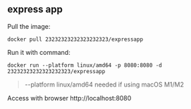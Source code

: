 ## express app

Pull the image:

```
docker pull 23232323232323232323/expressapp
```

Run it with command: 

```
docker run --platform linux/amd64 -p 8080:8080 -d 23232323232323232323/expressapp
```

> --platform linux/amd64 needed if using macOS M1/M2


Access with browser http://localhost:8080